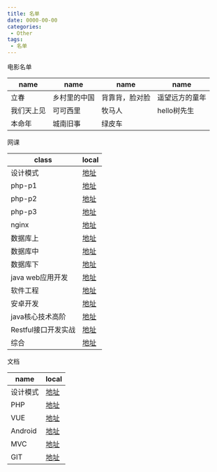 ```yaml
---
title: 名单
date: 0000-00-00
categories:
 - Other
tags:
 - 名单
---
```


电影名单

name | name | name | name
-|-|-|-
立春 | 乡村里的中国 | 背靠背，脸对脸 | 遥望远方的童年
我们天上见 | 可可西里 | 牧马人 | hello树先生
本命年 | 城南旧事 |绿皮车| 

网课

class | local
-|-
设计模式 | [地址](https://www.bilibili.com/video/av57936239?from=search&seid=7719732596065340165)
php-p1 | [地址](https://www.bilibili.com/video/av12863134)
php-p2 | [地址](https://www.bilibili.com/video/av15351498)
php-p3 | [地址](https://www.bilibili.com/video/av15525720)
nginx | [地址](https://www.bilibili.com/video/av68136734?from=search&seid=5274574603263455529)
数据库上 | [地址](https://www.icourse163.org/learn/HIT-1001516002?tid=1206628230#/learn/content)
数据库中 | [地址](https://www.icourse163.org/learn/HIT-1001554030?tid=1450163448#/learn/announce)
数据库下 | [地址](https://www.icourse163.org/learn/HIT-1001578001?tid=1450207445#/learn/content)
java web应用开发 | [地址](https://www.icourse163.org/learn/JMI-1206690866?tid=1207018286#/learn/content)
软件工程 | [地址](https://www.icourse163.org/learn/PKU-1003177002?tid=1206617267#/learn/content)
安卓开发 | [地址](https://www.icourse163.org/learn/TOUC-1001986002?tid=1002088003#/learn/content)
java核心技术高阶 | [地址](https://www.icourse163.org/learn/ECNU-1206500807?tid=1206823217#/learn/content)
Restful接口开发实战 | [地址](https://www.bilibili.com/video/av46874177?from=search&seid=13850263273093716220)
综合 | [地址](https://github.com/threadshare/php)

文档

name | local
-|-
设计模式 | [地址](https://www.runoob.com/design-pattern/design-pattern-tutorial.html)
PHP | [地址](https://www.runoob.com/php/php-tutorial.html)
VUE | [地址](https://www.runoob.com/vue2/vue-tutorial.html)
Android | [地址](https://www.runoob.com/w3cnote/android-tutorial-intro.html)
MVC | [地址](https://www.runoob.com/aspnet/mvc-intro.html)
GIT | [地址](https://www.runoob.com/git/git-tutorial.html)